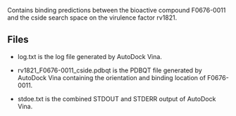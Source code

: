 Contains binding predictions between the bioactive compound F0676-0011 and the cside search space on the virulence factor rv1821.

## Files

- log.txt is the log file generated by AutoDock Vina.

- rv1821_F0676-0011_cside.pdbqt is the PDBQT file generated by AutoDock Vina containing the orientation and binding location of F0676-0011.

- stdoe.txt is the combined STDOUT and STDERR output of AutoDock Vina.

